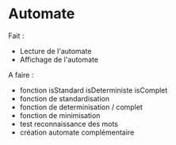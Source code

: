 # Automate

Fait :
- Lecture de l'automate
- Affichage de l'automate


A faire :
- fonction isStandard isDeterministe isComplet
- fonction de standardisation
- fonction de determinisation / complet
- fonction de minimisation
- test reconnaissance des mots
- création automate complémentaire
